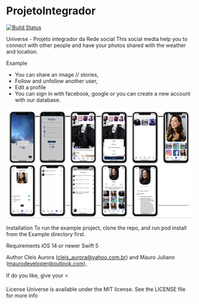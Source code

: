 # ProjetoIntegrador
[![Build Status](https://app.bitrise.io/app/0114b2bb96ee807a/status.svg?token=YT4ODZdgRZRJ8jTwt0vVcQ)](https://app.bitrise.io/app/0114b2bb96ee807a)

Universe - Projeto integrador da Rede social
This social media help you to connect with other people and have your photos shared with the weather and location.

Example
- You can share an image // stories,
- Follow and unfollow another user, 
- Edit a profile
- You can sign in with facebook, google or you can create a new account with our database.

![](telas.png)

Installation
To run the example project, clone the repo, and run pod install from the Example directory first.
		
Requirements
iOS 14 or newer
Swift 5



Author
Cleís Aurora (cleis_aurora@yahoo.com.br) and Mauro Juliano (maurodeveloper@outlook.com), 


If do you like, give your ⭐️

License
Universe is available under the MIT license. See the LICENSE file for more info

